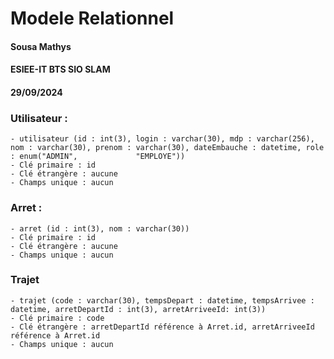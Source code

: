 
# Modele Relationnel

#### Sousa Mathys
#### ESIEE-IT BTS SIO SLAM
#### 29/09/2024


### Utilisateur :
    - utilisateur (id : int(3), login : varchar(30), mdp : varchar(256), nom : varchar(30), prenom : varchar(30), dateEmbauche : datetime, role : enum("ADMIN",             "EMPLOYE"))
    - Clé primaire : id 
    - Clé étrangère : aucune
    - Champs unique : aucun

### Arret :
    - arret (id : int(3), nom : varchar(30))
    - Clé primaire : id 
    - Clé étrangère : aucune
    - Champs unique : aucun

### Trajet
    - trajet (code : varchar(30), tempsDepart : datetime, tempsArrivee : datetime, arretDepartId : int(3), arretArriveeId: int(3))
    - Clé primaire : code 
    - Clé étrangère : arretDepartId référence à Arret.id, arretArriveeId référence à Arret.id
    - Champs unique : aucun
